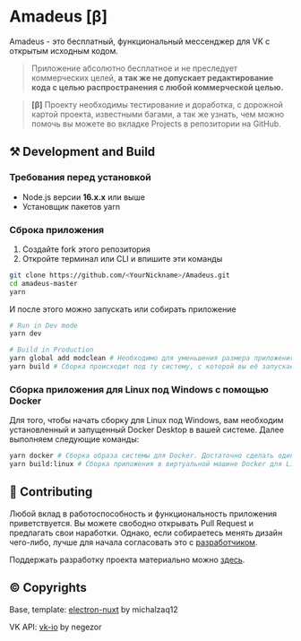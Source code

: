 # Amadeus [β]

Amadeus - это бесплатный, функциональный мессенджер для VK с открытым исходным кодом.

> Приложение абсолютно бесплатное и не преследует коммерческих целей, **а так же не допускает редактирование кода с целью распространения с любой коммерческой целью.**

> **[β]** Проекту необходимы тестирование и доработка, с дорожной картой проекта, известными багами, а так же узнать, чем можно помочь вы можете во вкладке Projects в репозитории на GitHub.

## ⚒️ Development and Build

### Требования перед установкой

* Node.js версии **16.x.x** или выше
* Установщик пакетов yarn

### Сброка приложения

1. Создайте fork этого репозитория
2. Откройте терминал или CLI и впишите эти команды

```bash
git clone https://github.com/<YourNickname>/Amadeus.git
cd amadeus-master
yarn
```

И после этого можно запускать или собирать приложение

```bash
# Run in Dev mode
yarn dev

# Build in Production
yarn global add modclean # Необходимо для уменьшения размера приложения
yarn build # Сборка происходит под ту систему, с которой вы её запускаете
```

### Сборка приложения для Linux под Windows с помощью Docker

Для того, чтобы начать сборку для Linux под Windows, вам необходим установленный и запущенный Docker Desktop в вашей системе. Далее выполняем следующие команды:

```bash
yarn docker # Сборка образа системы для Docker. Достаточно сделать один раз.
yarn build:linux # Сборка приложения в виртуальной машине Docker для Linux
```

## 🖤 Contributing

Любой вклад в работоспособность и функциональность приложения приветствуется. Вы можете свободно открывать Pull Request и предлагать свои наработки. Однако, если собираетесь менять дизайн чего-либо, лучше для начала согласовать это с [разработчиком](529592613).

Поддержать разработку проекта материально можно [здесь](https://donatepay.ru/don/InfiniteHorror).

## ©️ Copyrights

Base, template: [electron-nuxt](https://github.com/michalzaq12/electron-nuxt) by michalzaq12

VK API: [vk-io](https://github.com/negezor/vk-io) by negezor